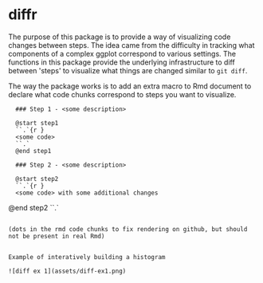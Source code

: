 diffr
=======

The purpose of this package is to provide a way of visualizing code changes 
between steps. The idea came from the difficulty in tracking what components of a
complex ggplot correspond to various settings. The functions in this package
provide the underlying infrastructure to diff between 'steps' to visualize
what things are changed similar to `git diff`.

The way the package works is to add an extra macro to Rmd document to declare
what code chunks correspond to steps you want to visualize.

```
  ### Step 1 - <some description>
  
  @start step1
  ``.`{r }
  <some code>
  ``.`
  @end step1
  
  ### Step 2 - <some description>
  
  @start step2
  ``.`{r }
  <some code> with some additional changes
  ```
  @end step2
  ``.`
```

(dots in the rmd code chunks to fix rendering on github, but should not be present in real Rmd)


Example of interatively building a histogram

![diff ex 1](assets/diff-ex1.png)